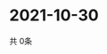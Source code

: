 # 2021-10-30
  共 0条

  <!-- BEGIN -->
  <!-- 最后更新时间Sat Oct 30 2021 04:04:35 GMT+0000 (Coordinated Universal Time) -->
  
  <!-- END -->
  
  